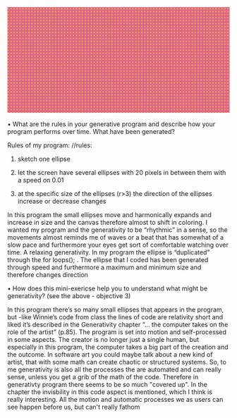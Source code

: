 ![Screenshot](https://github.com/nannanoermark/miniexes_real/blob/master/mini_ex_6/generativity.JPG)

•	What are the rules in your generative program and describe how your program performs over time. What have been generated?

Rules of my program: 
//rules:
 1. sketch one ellipse
 
 2. let the screen have several ellipses with 20 pixels in between them with a speed on 0.01 
 
3. at the specific size of the ellipses (r>3) the direction of the ellipses increase or decrease changes


In this program the small ellipses move and harmonically expands and increase in size and the canvas therefore almost to shift in coloring. I wanted my program and the generativity to be “rhythmic” in a sense, so the movements almost reminds me of waves or a beat that has somewhat of a slow pace and furthermore your eyes get sort of comfortable watching over time. A relaxing generativity. 
In my program the ellipse is “duplicated” through the for loops(); . The ellipse that I coded has been generated through speed and furthermore a maximum and minimum size and therefore changes direction 

•	How does this mini-exericse help you to understand what might be generativity? (see the above - objective 3)


In this program there’s so many small ellipses that appears in the program, but -like Winnie’s code from class the lines of code are relativity short and liked it’s described in the Generativity chapter “… the computer takes on the role of the artist” (p.85). The program is set into motion and self-processed in some aspects. The creator is no longer just a single human, but especially in this program, the computer takes a big part of the creation and the outcome. In software art you could maybe talk about a new kind of artist, that with some math can create chaotic or structured systems. So, to me generativity is also all the processes the are automated and can really sense, unless you get a grib of the math of the code. Therefore in generativty program there seems to be so much "covered up". In the chapter the invisbility in this code aspect is mentioned, which I think is really interesting. All the motion and automatic processes we as users can see happen before us, but can't really fathom 
